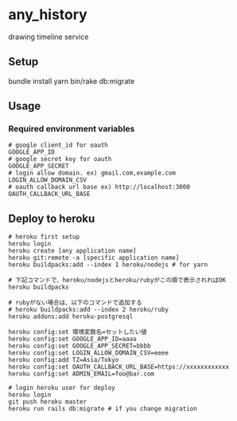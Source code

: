 # any_history
drawing timeline service

## Setup
bundle install
yarn
bin/rake db:migrate

## Usage

### Required environment variables
```
# google client_id for oauth
GOOGLE_APP_ID
# google secret key for oauth
GOOGLE_APP_SECRET
# login allow domain. ex) gmail.com,example.com
LOGIN_ALLOW_DOMAIN_CSV
# oauth callback url base ex) http://localhost:3000
OAUTH_CALLBACK_URL_BASE
```

## Deploy to heroku

```
# heroku first setup
heroku login
heroku create [any application name]
heroku git:remote -a [specific application name]
heroku buildpacks:add --index 1 heroku/nodejs # for yarn

# 下記コマンドで、heroku/nodejsとheroku/rubyがこの順で表示されればOK
heroku buildpacks

# rubyがない場合は、以下のコマンドで追加する
# heroku buildpacks:add --index 2 heroku/ruby
heroku addons:add heroku-postgresql

heroku config:set 環境変数名=セットしたい値
heroku config:set GOOGLE_APP_ID=aaaa
heroku config:set GOOGLE_APP_SECRET=bbbb
heroku config:set LOGIN_ALLOW_DOMAIN_CSV=eeee
heroku config:add TZ=Asia/Tokyo
heroku config:set OAUTH_CALLBACK_URL_BASE=https://xxxxxxxxxxxx
heroku config:set ADMIN_EMAIL=foo@bar.com
```

```
# login heroku user for deploy
heroku login
git push heroku master
heroku run rails db:migrate # if you change migration
```
